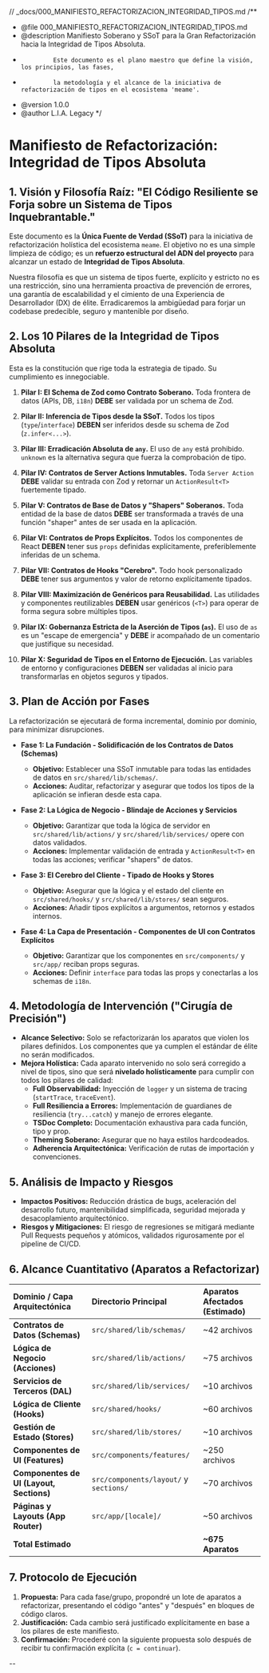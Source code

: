 // \_docs/000_MANIFIESTO_REFACTORIZACION_INTEGRIDAD_TIPOS.md
/\*\*

- @file 000_MANIFIESTO_REFACTORIZACION_INTEGRIDAD_TIPOS.md
- @description Manifiesto Soberano y SSoT para la Gran Refactorización hacia la Integridad de Tipos Absoluta.
-              Este documento es el plano maestro que define la visión, los principios, las fases,
-              la metodología y el alcance de la iniciativa de refactorización de tipos en el ecosistema 'meame'.
- @version 1.0.0
- @author L.I.A. Legacy
  \*/

# Manifiesto de Refactorización: Integridad de Tipos Absoluta

## 1. Visión y Filosofía Raíz: "El Código Resiliente se Forja sobre un Sistema de Tipos Inquebrantable."

Este documento es la **Única Fuente de Verdad (SSoT)** para la iniciativa de refactorización holística del ecosistema `meame`. El objetivo no es una simple limpieza de código; es un **refuerzo estructural del ADN del proyecto** para alcanzar un estado de **Integridad de Tipos Absoluta**.

Nuestra filosofía es que un sistema de tipos fuerte, explícito y estricto no es una restricción, sino una herramienta proactiva de prevención de errores, una garantía de escalabilidad y el cimiento de una Experiencia de Desarrollador (DX) de élite. Erradicaremos la ambigüedad para forjar un codebase predecible, seguro y mantenible por diseño.

## 2. Los 10 Pilares de la Integridad de Tipos Absoluta

Esta es la constitución que rige toda la estrategia de tipado. Su cumplimiento es innegociable.

1.  **Pilar I: El Schema de Zod como Contrato Soberano.**
    Toda frontera de datos (APIs, DB, `i18n`) **DEBE** ser validada por un schema de Zod.

2.  **Pilar II: Inferencia de Tipos desde la SSoT.**
    Todos los tipos (`type`/`interface`) **DEBEN** ser inferidos desde su schema de Zod (`z.infer<...>`).

3.  **Pilar III: Erradicación Absoluta de `any`.**
    El uso de `any` está prohibido. `unknown` es la alternativa segura que fuerza la comprobación de tipo.

4.  **Pilar IV: Contratos de Server Actions Inmutables.**
    Toda `Server Action` **DEBE** validar su entrada con Zod y retornar un `ActionResult<T>` fuertemente tipado.

5.  **Pilar V: Contratos de Base de Datos y "Shapers" Soberanos.**
    Toda entidad de la base de datos **DEBE** ser transformada a través de una función "shaper" antes de ser usada en la aplicación.

6.  **Pilar VI: Contratos de Props Explícitos.**
    Todos los componentes de React **DEBEN** tener sus `props` definidas explícitamente, preferiblemente inferidas de un schema.

7.  **Pilar VII: Contratos de Hooks "Cerebro".**
    Todo hook personalizado **DEBE** tener sus argumentos y valor de retorno explícitamente tipados.

8.  **Pilar VIII: Maximización de Genéricos para Reusabilidad.**
    Las utilidades y componentes reutilizables **DEBEN** usar genéricos (`<T>`) para operar de forma segura sobre múltiples tipos.

9.  **Pilar IX: Gobernanza Estricta de la Aserción de Tipos (`as`).**
    El uso de `as` es un "escape de emergencia" y **DEBE** ir acompañado de un comentario que justifique su necesidad.

10. **Pilar X: Seguridad de Tipos en el Entorno de Ejecución.**
    Las variables de entorno y configuraciones **DEBEN** ser validadas al inicio para transformarlas en objetos seguros y tipados.

## 3. Plan de Acción por Fases

La refactorización se ejecutará de forma incremental, dominio por dominio, para minimizar disrupciones.

- **Fase 1: La Fundación - Solidificación de los Contratos de Datos (Schemas)**
  - **Objetivo:** Establecer una SSoT inmutable para todas las entidades de datos en `src/shared/lib/schemas/`.
  - **Acciones:** Auditar, refactorizar y asegurar que todos los tipos de la aplicación se infieran desde esta capa.

- **Fase 2: La Lógica de Negocio - Blindaje de Acciones y Servicios**
  - **Objetivo:** Garantizar que toda la lógica de servidor en `src/shared/lib/actions/` y `src/shared/lib/services/` opere con datos validados.
  - **Acciones:** Implementar validación de entrada y `ActionResult<T>` en todas las acciones; verificar "shapers" de datos.

- **Fase 3: El Cerebro del Cliente - Tipado de Hooks y Stores**
  - **Objetivo:** Asegurar que la lógica y el estado del cliente en `src/shared/hooks/` y `src/shared/lib/stores/` sean seguros.
  - **Acciones:** Añadir tipos explícitos a argumentos, retornos y estados internos.

- **Fase 4: La Capa de Presentación - Componentes de UI con Contratos Explícitos**
  - **Objetivo:** Garantizar que los componentes en `src/components/` y `src/app/` reciban props seguras.
  - **Acciones:** Definir `interface` para todas las props y conectarlas a los schemas de `i18n`.

## 4. Metodología de Intervención ("Cirugía de Precisión")

- **Alcance Selectivo:** Solo se refactorizarán los aparatos que violen los pilares definidos. Los componentes que ya cumplen el estándar de élite no serán modificados.
- **Mejora Holística:** Cada aparato intervenido no solo será corregido a nivel de tipos, sino que será **nivelado holísticamente** para cumplir con todos los pilares de calidad:
  - **Full Observabilidad:** Inyección de `logger` y un sistema de tracing (`startTrace`, `traceEvent`).
  - **Full Resiliencia a Errores:** Implementación de guardianes de resiliencia (`try...catch`) y manejo de errores elegante.
  - **TSDoc Completo:** Documentación exhaustiva para cada función, tipo y prop.
  - **Theming Soberano:** Asegurar que no haya estilos hardcodeados.
  - **Adherencia Arquitectónica:** Verificación de rutas de importación y convenciones.

## 5. Análisis de Impacto y Riesgos

- **Impactos Positivos:** Reducción drástica de bugs, aceleración del desarrollo futuro, mantenibilidad simplificada, seguridad mejorada y desacoplamiento arquitectónico.
- **Riesgos y Mitigaciones:** El riesgo de regresiones se mitigará mediante Pull Requests pequeños y atómicos, validados rigurosamente por el pipeline de CI/CD.

## 6. Alcance Cuantitativo (Aparatos a Refactorizar)

| Dominio / Capa Arquitectónica            | Directorio Principal                   | Aparatos Afectados (Estimado) |
| :--------------------------------------- | :------------------------------------- | :---------------------------- |
| **Contratos de Datos (Schemas)**         | `src/shared/lib/schemas/`              | ~42 archivos                  |
| **Lógica de Negocio (Acciones)**         | `src/shared/lib/actions/`              | ~75 archivos                  |
| **Servicios de Terceros (DAL)**          | `src/shared/lib/services/`             | ~10 archivos                  |
| **Lógica de Cliente (Hooks)**            | `src/shared/hooks/`                    | ~60 archivos                  |
| **Gestión de Estado (Stores)**           | `src/shared/lib/stores/`               | ~10 archivos                  |
| **Componentes de UI (Features)**         | `src/components/features/`             | ~250 archivos                 |
| **Componentes de UI (Layout, Sections)** | `src/components/layout/` y `sections/` | ~70 archivos                  |
| **Páginas y Layouts (App Router)**       | `src/app/[locale]/`                    | ~50 archivos                  |
| **Total Estimado**                       |                                        | **~675 Aparatos**             |

## 7. Protocolo de Ejecución

1.  **Propuesta:** Para cada fase/grupo, propondré un lote de aparatos a refactorizar, presentando el código "antes" y "después" en bloques de código claros.
2.  **Justificación:** Cada cambio será justificado explícitamente en base a los pilares de este manifiesto.
3.  **Confirmación:** Procederé con la siguiente propuesta solo después de recibir tu confirmación explícita (`c = continuar`).

--
